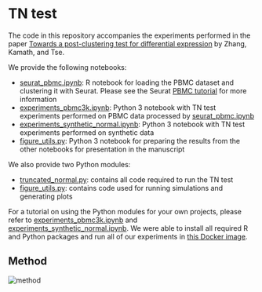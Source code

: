 # TN test

The code in this repository accompanies the experiments performed in the paper [Towards a post-clustering test for differential expression](https://www.biorxiv.org/content/early/2018/11/05/463265) by Zhang, Kamath, and Tse. 

We provide the following notebooks:
- [seurat_pbmc.ipynb](https://github.com/jessemzhang/tn_test/blob/master/seurat_pbmc.ipynb): R notebook for loading the PBMC dataset and clustering it with Seurat. Please see the Seurat [PBMC tutorial](https://satijalab.org/seurat/pbmc3k_tutorial.html) for more information
- [experiments_pbmc3k.ipynb](https://github.com/jessemzhang/tn_test/blob/master/experiments_pbmc3k.ipynb): Python 3 notebook with TN test experiments performed on PBMC data processed by [seurat_pbmc.ipynb](https://github.com/jessemzhang/tn_test/blob/master/seurat_pbmc.ipynb)
- [experiments_synthetic_normal.ipynb](experiments_synthetic_normal.ipynb): Python 3 notebook with TN test experiments performed on synthetic data
- [figure_utils.py](https://github.com/jessemzhang/tn_test/blob/master/figure_utils.py): Python 3 notebook for preparing the results from the other notebooks for presentation in the manuscript

We also provide two Python modules:
- [truncated_normal.py](https://github.com/jessemzhang/tn_test/blob/master/truncated_normal.py): contains all code required to run the TN test
- [figure_utils.py](https://github.com/jessemzhang/tn_test/blob/master/figure_utils.py): contains code used for running simulations and generating plots

For a tutorial on using the Python modules for your own projects, please refer to [experiments_pbmc3k.ipynb](https://github.com/jessemzhang/tn_test/blob/master/experiments_pbmc3k.ipynb) and [experiments_synthetic_normal.ipynb](experiments_synthetic_normal.ipynb). We were able to install all required R and Python packages and run all of our experiments in [this Docker image](https://hub.docker.com/r/heatonresearch/jupyter-python-r/).

## Method

![method](https://github.com/jessemzhang/tn_test/blob/master/method.png)

